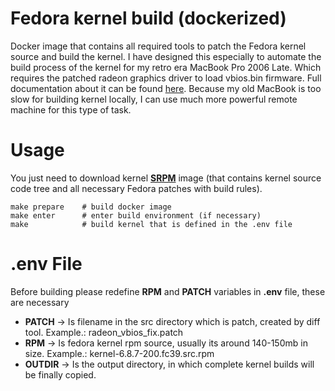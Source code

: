 # Fedora kernel build (dockerized)

Docker image that contains all required tools to patch the Fedora kernel source and build the kernel.
I have designed this especially to automate the build process of the kernel for my retro era MacBook Pro 2006 Late. Which requires the patched radeon graphics driver to load vbios.bin firmware. Full documentation about it can be found [here](https://www.andreasbaumann.cc/blog/archlinux-macbook-a1211/). Because my old MacBook is too slow for building kernel locally, I can use much more powerful remote machine for this type of task.

# Usage

You just need to download kernel **[SRPM](https://koji.fedoraproject.org/koji/packageinfo?packageID=8)** image (that contains kernel source code tree and all necessary Fedora patches with build rules).

```
make prepare    # build docker image
make enter      # enter build environment (if necessary)
make            # build kernel that is defined in the .env file
```

# .env File

Before building please redefine **RPM** and **PATCH** variables in **.env** file, these are necessary

* **PATCH** -> Is filename in the src directory which is patch, created by diff tool. Example.: radeon_vbios_fix.patch
* **RPM** -> Is fedora kernel rpm source, usually its around 140-150mb in size. Example.: kernel-6.8.7-200.fc39.src.rpm
* **OUTDIR** -> Is the output directory, in which complete kernel builds will be finally copied.
